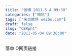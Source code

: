 ```yaml
---
title: "微博 2011.5.4 09:30"
categories: ["嘀咕"]
tags: ["来自微博 weibo.com"]
draft: false
slug: "CBRpht"
date: "2011-05-04 09:30:00"
---
```


<p>落单 O网页链接 ​​​​</p>
